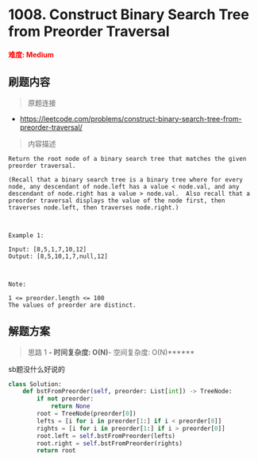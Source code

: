 # 1008. Construct Binary Search Tree from Preorder Traversal

**<font color=red>难度: Medium</font>**

## 刷题内容

> 原题连接

* https://leetcode.com/problems/construct-binary-search-tree-from-preorder-traversal/

> 内容描述

```
Return the root node of a binary search tree that matches the given preorder traversal.

(Recall that a binary search tree is a binary tree where for every node, any descendant of node.left has a value < node.val, and any descendant of node.right has a value > node.val.  Also recall that a preorder traversal displays the value of the node first, then traverses node.left, then traverses node.right.)

 

Example 1:

Input: [8,5,1,7,10,12]
Output: [8,5,10,1,7,null,12]

 

Note: 

1 <= preorder.length <= 100
The values of preorder are distinct.
```

## 解题方案

> 思路 1
******- 时间复杂度: O(N)******- 空间复杂度: O(N)******

sb题没什么好说的

```python
class Solution:
    def bstFromPreorder(self, preorder: List[int]) -> TreeNode:
        if not preorder:
            return None
        root = TreeNode(preorder[0])
        lefts = [i for i in preorder[1:] if i < preorder[0]]
        rights = [i for i in preorder[1:] if i > preorder[0]]
        root.left = self.bstFromPreorder(lefts)
        root.right = self.bstFromPreorder(rights)
        return root
```




























